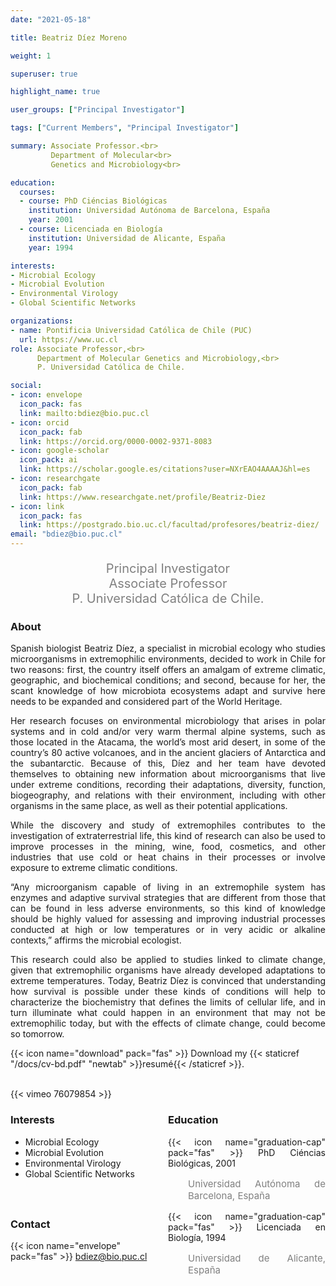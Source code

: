 ```yaml
---
date: "2021-05-18"

title: Beatriz Díez Moreno

weight: 1

superuser: true

highlight_name: true

user_groups: ["Principal Investigator"]

tags: ["Current Members", "Principal Investigator"]

summary: Associate Professor.<br> 
         Department of Molecular<br>
         Genetics and Microbiology<br>

education:
  courses:
  - course: PhD Ciéncias Biológicas
    institution: Universidad Autónoma de Barcelona, España
    year: 2001
  - course: Licenciada en Biología
    institution: Universidad de Alicante, España
    year: 1994

interests:
- Microbial Ecology
- Microbial Evolution
- Environmental Virology
- Global Scientific Networks

organizations:
- name: Pontificia Universidad Católica de Chile (PUC)
  url: https://www.uc.cl
role: Associate Professor,<br>
      Department of Molecular Genetics and Microbiology,<br>
      P. Universidad Católica de Chile.

social:
- icon: envelope
  icon_pack: fas
  link: mailto:bdiez@bio.puc.cl
- icon: orcid
  icon_pack: fab
  link: https://orcid.org/0000-0002-9371-8083
- icon: google-scholar
  icon_pack: ai
  link: https://scholar.google.es/citations?user=NXrEAO4AAAAJ&hl=es
- icon: researchgate
  icon_pack: fab
  link: https://www.researchgate.net/profile/Beatriz-Diez
- icon: link
  icon_pack: fas
  link: https://postgrado.bio.uc.cl/facultad/profesores/beatriz-diez/
email: "bdiez@bio.puc.cl"
---
```


<p style="color:grey; font-size:20px; text-align:center;">Principal Investigator<br>
Associate Professor <br> P. Universidad Católica de Chile.</p>

<div style="text-align:justify;">

<h3> About </h3>

Spanish biologist Beatriz Díez, a specialist in microbial ecology who studies microorganisms in extremophilic environments, decided to work in Chile for two reasons: first, the country itself offers an amalgam of extreme climatic, geographic, and biochemical conditions; and second, because for her, the scant knowledge of how microbiota ecosystems adapt and survive here needs to be expanded and considered part of the World Heritage. <br>
 
Her research focuses on environmental microbiology that arises in polar systems and in cold and/or very warm thermal alpine systems, such as those located in the Atacama, the world’s most arid desert, in some of the country’s 80 active volcanoes, and in the ancient glaciers of Antarctica and the subantarctic. Because of this, Díez and her team have devoted themselves to obtaining new information about microorganisms that live under extreme conditions, recording their adaptations, diversity, function, biogeography, and relations with their environment, including with other organisms in the same place, as well as their potential applications. <br>
 
While the discovery and study of extremophiles contributes to the investigation of extraterrestrial life, this kind of research can also be used to improve processes in the mining, wine, food, cosmetics, and other industries that use cold or heat chains in their processes or involve exposure to extreme climatic conditions. <br>
 
“Any microorganism capable of living in an extremophile system has enzymes and adaptive survival strategies that are different from those that can be found in less adverse environments, so this kind of knowledge should be highly valued for assessing and improving industrial processes conducted at high or low temperatures or in very acidic or alkaline contexts,” affirms the microbial ecologist. <br>
 
This research could also be applied to studies linked to climate change, given that extremophilic organisms have already developed adaptations to extreme temperatures. Today, Beatriz Díez is convinced that understanding how survival is possible under these kinds of conditions will help to characterize the biochemistry that defines the limits of cellular life, and in turn illuminate what could happen in an environment that may not be extremophilic today, but with the effects of climate change, could become so tomorrow. <br>

</div>

{{< icon name="download" pack="fas" >}} Download my {{< staticref "/docs/cv-bd.pdf" "newtab" >}}resumé{{< /staticref >}}.

<br>
{{< vimeo 76079854 >}} 
<br>

<style>
.column-left{
  float: left;
  width: 50%;
  text-align: justify;
}
.column-right{
  float: right;
  width: 50%;
  text-align: justify;
}
</style>

<div class="column-left">

<h3> Interests </h3>

- Microbial Ecology
- Microbial Evolution
- Environmental Virology
- Global Scientific Networks

<br><br>
</div>

<div class="column-right">

<h3> Education </h3>
{{< icon name="graduation-cap" pack="fas" >}} PhD Ciéncias Biológicas, 2001
<p style="color:grey; font-size:15px; padding-left:32px;"> Universidad Autónoma de Barcelona, España </p>
{{< icon name="graduation-cap" pack="fas" >}} Licenciada en Biología, 1994
<p style="color:grey; font-size:15px; padding-left:32px;"> Universidad de Alicante, España </p>

<br><br>
</div>

<h3> Contact </h3>

{{< icon name="envelope" pack="fas" >}} bdiez@bio.puc.cl<br> 
<a href="mailto: bdiez@bio.puc.cl"><i class="fas fa-envelope"></i></a> &nbsp;
<a href="https://orcid.org/0000-0002-9371-8083"><i class="fab fa-orcid"></i></a> &nbsp;
<a href="https://scholar.google.es/citations?user=NXrEAO4AAAAJ&hl=es"><i class="ai ai-google-scholar-square ai"></i></a> &nbsp;
<a href="https://www.researchgate.net/profile/Beatriz-Diez"><i class="fab fa-researchgate"></i></a> &nbsp;
<a href="https://postgrado.bio.uc.cl/facultad/profesores/beatriz-diez/"><i class="fas fa-link"></i></a>
